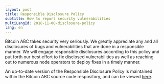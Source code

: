 ```yaml
---
layout: post
title: Responsible Disclosure Policy
subtitle: How to report security vulnerabilities
multiLangId: 2018-11-08-disclosure-policy
lang: en
---
```


Bitcoin ABC takes security very seriously.  We greatly appreciate any and all disclosures of bugs and vulnerabilities that are done in a responsible manner.  We will engage responsible disclosures according to this policy and put forth our best effort to fix disclosed vulnerabilities as well as reaching out to numerous node operators to deploy fixes in a timely manner.

An up-to-date version of the Responsible Disclosure Policy is maintained within the Bitcoin ABC source code respository, and can be viewed [here](https://github.com/Bitcoin-ABC/bitcoin-abc/blob/master/DISCLOSURE_POLICY.md).
